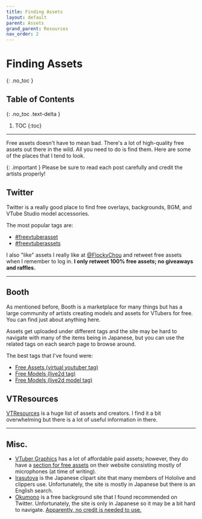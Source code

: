 ```yaml
---
title: Finding Assets
layout: default
parent: Assets
grand_parent: Resources
nav_order: 2
---
```


# Finding Assets
{: .no_toc }

## Table of Contents
{: .no_toc .text-delta }

1. TOC
{:toc}

-----

Free assets doesn't have to mean bad. There's a lot of high-quality free assets out there in the wild. All you need to do is find them. Here are some of the places that I tend to look.

{: .important }
Please be sure to read each post carefully and credit the artists properly!

## Twitter
Twitter is a really good place to find free overlays, backgrounds, BGM, and VTube Studio model accessories.

The most popular tags are:
* [#freevtuberasset](https://twitter.com/search?q=%23freevtuberasset)
* [#freevtuberassets](https://twitter.com/search?q=%23freevtuberassets)

I also "like" assets I really like at [@FlockyChou](https://twitter.com/FlockyChou) and retweet free assets when I remember to log in. **I only retweet 100% free assets; no giveaways and raffles.**

-----

## Booth

As mentioned before, Booth is a marketplace for many things but has a large community of artists creating models and assets for VTubers for free. You can find just about anything here.

Assets get uploaded under different tags and the site may be hard to navigate with many of the items being in Japanese, but you can use the related tags on each search page to browse around.

The best tags that I've found were:
* [Free Assets (virtual youtuber tag)](https://booth.pm/en/items?tags%5B%5D=virtual+youtuber&max_price=0)
* [Free Models (live2d tag)](https://booth.pm/en/items?tags%5B%5D=live2d&max_price=0)
* [Free Models (live2d model tag)](https://booth.pm/en/items?tags%5B%5D=live2d%E3%83%A2%E3%83%87%E3%83%AB&max_price=0)

## VTResources

[VTResources](https://vtresources.carrd.co/) is a huge list of assets and creators. I find it a bit overwhelming but there is a lot of useful information in there.

-----

## Misc.

* [VTuber Graphics](https://vtubergraphics.com/) has a lot of affordable paid assets; however, they do have a [section for free assets](https://vtubergraphics.com/collections/free-resources) on their website consisting mostly of microphones (at time of writing).
* [Irasutoya](https://www.irasutoya.com/) is the Japanese clipart site that many members of Hololive and clippers use. Unfortunately, the site is mostly in Japanese but there is an English search.
* [Okumono](https://sozaino.site/) is a free background site that I found recommended on Twitter. Unfortunately, the site is only in Japanese so it may be a bit hard to navigate. [Apparently, no credit is needed to use.](https://www.reddit.com/r/VirtualYoutubers/comments/1bha1rj/comment/kvhhmgv/)
